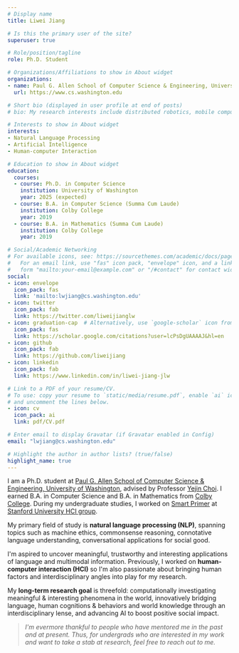 ```yaml
---
# Display name
title: Liwei Jiang

# Is this the primary user of the site?
superuser: true

# Role/position/tagline
role: Ph.D. Student

# Organizations/Affiliations to show in About widget
organizations:
- name: Paul G. Allen School of Computer Science & Engineering, University of Washington
  url: https://www.cs.washington.edu

# Short bio (displayed in user profile at end of posts)
# bio: My research interests include distributed robotics, mobile computing and programmable matter.

# Interests to show in About widget
interests:
- Natural Language Processing
- Artificial Intelligence
- Human-computer Interaction

# Education to show in About widget
education:
  courses:
  - course: Ph.D. in Computer Science
    institution: University of Washington
    year: 2025 (expected)
  - course: B.A. in Computer Science (Summa Cum Laude)
    institution: Colby College
    year: 2019
  - course: B.A. in Mathematics (Summa Cum Laude)
    institution: Colby College
    year: 2019

# Social/Academic Networking
# For available icons, see: https://sourcethemes.com/academic/docs/page-builder/#icons
#   For an email link, use "fas" icon pack, "envelope" icon, and a link in the
#   form "mailto:your-email@example.com" or "/#contact" for contact widget.
social:
- icon: envelope
  icon_pack: fas
  link: 'mailto:lwjiang@cs.washington.edu'
- icon: twitter
  icon_pack: fab
  link: https://twitter.com/liweijianglw
- icon: graduation-cap  # Alternatively, use `google-scholar` icon from `ai` icon pack
  icon_pack: fas
  link: https://scholar.google.com/citations?user=lcPsDgUAAAAJ&hl=en
- icon: github
  icon_pack: fab
  link: https://github.com/liweijiang
- icon: linkedin
  icon_pack: fab
  link: https://www.linkedin.com/in/liwei-jiang-jlw

# Link to a PDF of your resume/CV.
# To use: copy your resume to `static/media/resume.pdf`, enable `ai` icons in `params.toml`,
# and uncomment the lines below.
- icon: cv
  icon_pack: ai
  link: pdf/CV.pdf

# Enter email to display Gravatar (if Gravatar enabled in Config)
email: "lwjiang@cs.washington.edu"

# Highlight the author in author lists? (true/false)
highlight_name: true
---
```


I am a Ph.D. student at [Paul G. Allen School of Computer Science & Engineering, University of Washington](https://www.cs.washington.edu), advised by Professor [Yejin Choi](https://homes.cs.washington.edu/~yejin/). I earned B.A. in Computer Science and B.A. in Mathematics from [Colby College](http://www.colby.edu). During my undergraduate studies, I worked on [Smart Primer](https://hci.stanford.edu/research/smartprimer/) at [Stanford University HCI group](https://hci.stanford.edu).
<!-- 
My primary field of study is **natural language processing (NLP)**, currently focusing on commonsense knowledge reasoning, connotative language understanding, and conversational applications for social good, such as education and healthcare.

My **long-term research goal** is threefold: computationally investigating meaningful & interesting phenomena in the world, innovatively bridging language, human cognitions & behaviors and world knowledge through an interdisciplinary lense, and applying AI advances to boost positive social impact. -->


My primary field of study is **natural language processing (NLP)**, spanning topics such as machine ethics, commonsense reasoning, connotative language understanding, conversational applications for social good.

I'm aspired to uncover meaningful, trustworthy and interesting applications of language and multimodal information. Previously, I worked on **human-computer interaction (HCI)** so I'm also passionate about bringing human factors and interdisciplinary angles into play for my research.

<!-- commonsense knowledge reasoning, connotative language understanding, and conversational applications for social good, such as education and healthcare. -->

My **long-term research goal** is threefold: computationally investigating meaningful & interesting phenomena in the world, innovatively bridging language, human cognitions & behaviors and world knowledge through an interdisciplinary lense, and advancing AI to boost positive social impact.

> *I'm evermore thankful to people who have mentored me in the past and at present. Thus, for undergrads who are interested in my work and want to take a stab at research, feel free to reach out to me.*

<!-- I've reserved 1 hour per week to provide feedback on PhD applicantions in my relevant field from **underrepresented communities**. Feel free to contact me via email.* -->

<!-- My long-term research goal bifurcates in two directions: leveraging computational methods to understand and model phenomena in the world in meaningful and interesting ways and applying advanced AI technologies to boost positive impact. -->
<!-- to boost social good and justice. -->

<!-- Previously, I worked on Human-computer Interaction (HCI) in the education and healthcare fields. -->

<!-- {{< icon name="download" pack="fas" >}} Download my {{< staticref "media/demo_resume.pdf" "newtab" >}}resumé{{< /staticref >}}. -->
